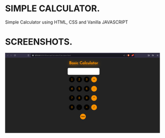 # SIMPLE CALCULATOR.

<p>Simple Calculator using HTML, CSS and Vanilla JAVASCRIPT</p>

# SCREENSHOTS.
<img src="https://github.com/Levyathanz/Javascript_Learnings/blob/master/Exercise/Calculator/screenshots/image.png"/>
